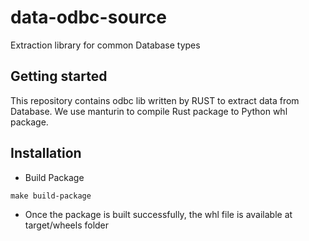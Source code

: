 # data-odbc-source
Extraction library for common Database types



## Getting started

This repository contains odbc lib written by RUST to extract data from Database. We use manturin to compile Rust package to Python whl package.

## Installation
- Build Package
```
make build-package
```
- Once the package is built successfully, the whl file is available at target/wheels folder


